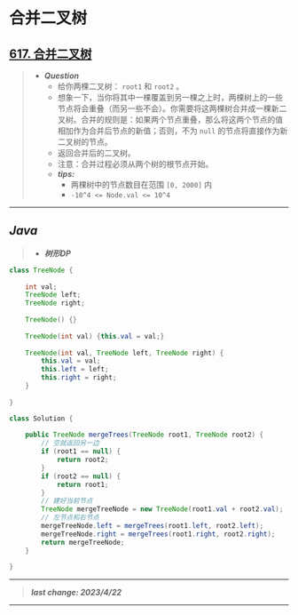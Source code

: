 # 合并二叉树

## [617. 合并二叉树](https://leetcode.cn/problems/merge-two-binary-trees/)

> - ***Question***
>   - 给你两棵二叉树： `root1` 和 `root2` 。
>   - 想象一下，当你将其中一棵覆盖到另一棵之上时，两棵树上的一些节点将会重叠（而另一些不会）。你需要将这两棵树合并成一棵新二叉树。合并的规则是：如果两个节点重叠，那么将这两个节点的值相加作为合并后节点的新值；否则，不为 `null` 的节点将直接作为新二叉树的节点。
>   - 返回合并后的二叉树。
>   - 注意：合并过程必须从两个树的根节点开始。
>   - ***tips:***
>     - 两棵树中的节点数目在范围 `[0, 2000]` 内
>     - `-10^4 <= Node.val <= 10^4`

---

## *Java*

> - ***树形DP***

```java
class TreeNode {
    
    int val;
    TreeNode left;
    TreeNode right;
    
    TreeNode() {}
    
    TreeNode(int val) {this.val = val;}
    
    TreeNode(int val, TreeNode left, TreeNode right) {
        this.val = val;
        this.left = left;
        this.right = right;
    }
    
}

class Solution {
    
    public TreeNode mergeTrees(TreeNode root1, TreeNode root2) {
        // 空就返回另一边
        if (root1 == null) {
            return root2;
        }
        if (root2 == null) {
            return root1;
        }
        // 建好当前节点
        TreeNode mergeTreeNode = new TreeNode(root1.val + root2.val);
        // 左节点和右节点
        mergeTreeNode.left = mergeTrees(root1.left, root2.left);
        mergeTreeNode.right = mergeTrees(root1.right, root2.right);
        return mergeTreeNode;
    }
    
}
```

---

> ***last change: 2023/4/22***

---
